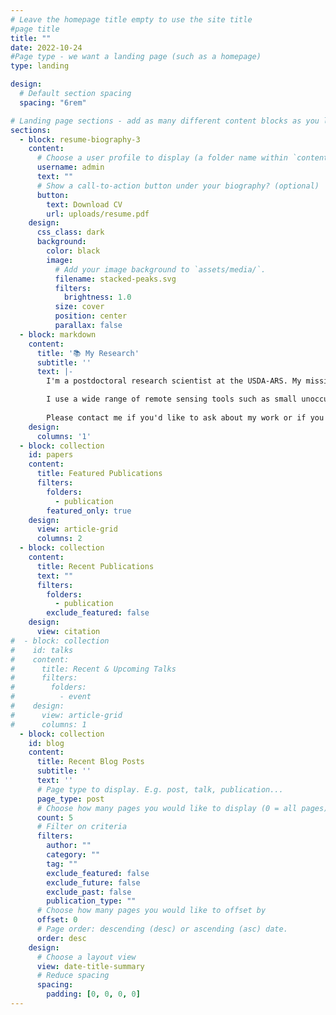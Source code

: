 ```yaml
---
# Leave the homepage title empty to use the site title
#page title
title: ""
date: 2022-10-24
#Page type - we want a landing page (such as a homepage)
type: landing

design:
  # Default section spacing
  spacing: "6rem"

# Landing page sections - add as many different content blocks as you like
sections:
  - block: resume-biography-3
    content:
      # Choose a user profile to display (a folder name within `content/authors/`)
      username: admin
      text: ""
      # Show a call-to-action button under your biography? (optional)
      button:
        text: Download CV
        url: uploads/resume.pdf
    design:
      css_class: dark
      background:
        color: black
        image:
          # Add your image background to `assets/media/`.
          filename: stacked-peaks.svg
          filters:
            brightness: 1.0
          size: cover
          position: center
          parallax: false
  - block: markdown
    content:
      title: '📚 My Research'
      subtitle: ''
      text: |-
        I'm a postdoctoral research scientist at the USDA-ARS. My mission is to use remote sensing and artificial intelligence tools to augment the breeding and production of key crop species.

        I use a wide range of remote sensing tools such as small unoccupied aircraft systems (sUAS), or "drones", satellite imagery, and field-based proximal sensors. Once these data are collected, I use machine learning techniques to estimate or predict key traits including yield, drought tolerance, quality, and more.
        
        Please contact me if you'd like to ask about my work or if you're interested in collaborating!
    design:
      columns: '1'
  - block: collection
    id: papers
    content:
      title: Featured Publications
      filters:
        folders:
          - publication
        featured_only: true
    design:
      view: article-grid
      columns: 2
  - block: collection
    content:
      title: Recent Publications
      text: ""
      filters:
        folders:
          - publication
        exclude_featured: false
    design:
      view: citation
#  - block: collection
#    id: talks
#    content:
#      title: Recent & Upcoming Talks
#      filters:
#        folders:
#          - event
#    design:
#      view: article-grid
#      columns: 1
  - block: collection
    id: blog
    content:
      title: Recent Blog Posts
      subtitle: ''
      text: ''
      # Page type to display. E.g. post, talk, publication...
      page_type: post
      # Choose how many pages you would like to display (0 = all pages)
      count: 5
      # Filter on criteria
      filters:
        author: ""
        category: ""
        tag: ""
        exclude_featured: false
        exclude_future: false
        exclude_past: false
        publication_type: ""
      # Choose how many pages you would like to offset by
      offset: 0
      # Page order: descending (desc) or ascending (asc) date.
      order: desc
    design:
      # Choose a layout view
      view: date-title-summary
      # Reduce spacing
      spacing:
        padding: [0, 0, 0, 0]
---
```

